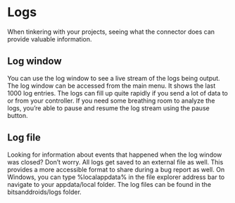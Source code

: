 # Logs

When tinkering with your projects, seeing what the connector does can provide valuable information.

## Log window

You can use the log window to see a live stream of the logs being output.
The log window can be accessed from the main menu.
It shows the last 1000 log entries.
The logs can fill up quite rapidly if you send a lot of data to or from your controller.
If you need some breathing room to analyze the logs, you’re able to pause and resume the log stream using the pause button.

## Log file

Looking for information about events that happened when the log window was closed? Don’t worry.
All logs get saved to an external file as well.
This provides a more accessible format to share during a bug report as well.
On Windows, you can type %localappdata% in the file explorer address bar to navigate to your appdata/local folder.
The log files can be found in the bitsanddroids/logs folder.
